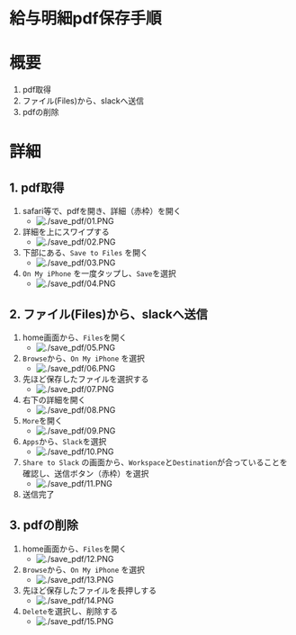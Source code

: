 給与明細pdf保存手順
===

# 概要

1. pdf取得
2. ファイル(Files)から、slackへ送信
3. pdfの削除

# 詳細

## 1. pdf取得

1. safari等で、pdfを開き、詳細（赤枠）を開く
	* ![./save_pdf/01.PNG](./save_pdf/01.PNG)
2. 詳細を上にスワイプする
	* ![./save_pdf/02.PNG](./save_pdf/02.PNG)
3. 下部にある、`Save to Files` を開く
	* ![./save_pdf/03.PNG](./save_pdf/03.PNG)
4. `On My iPhone` を一度タップし、`Save`を選択
	* ![./save_pdf/04.PNG](./save_pdf/04.PNG)

## 2. ファイル(Files)から、slackへ送信

1. home画面から、`Files`を開く
	* ![./save_pdf/05.PNG](./save_pdf/05.PNG)
2. `Browse`から、`On My iPhone` を選択
	* ![./save_pdf/06.PNG](./save_pdf/06.PNG)
3. 先ほど保存したファイルを選択する
	* ![./save_pdf/07.PNG](./save_pdf/07.PNG)
4. 右下の詳細を開く
	* ![./save_pdf/08.PNG](./save_pdf/08.PNG)
5. `More`を開く
	* ![./save_pdf/09.PNG](./save_pdf/09.PNG)
6. `Apps`から、`Slack`を選択
	* ![./save_pdf/10.PNG](./save_pdf/10.PNG)
7. `Share to Slack` の画面から、`Workspace`と`Destination`が合っていることを確認し、送信ボタン（赤枠）を選択
	* ![./save_pdf/11.PNG](./save_pdf/11.PNG)
8. 送信完了

## 3. pdfの削除

1. home画面から、`Files`を開く
	* ![./save_pdf/12.PNG](./save_pdf/12.PNG)
2. `Browse`から、`On My iPhone` を選択
	* ![./save_pdf/13.PNG](./save_pdf/13.PNG)
3. 先ほど保存したファイルを長押しする
	* ![./save_pdf/14.PNG](./save_pdf/14.PNG)
3. `Delete`を選択し、削除する
	* ![./save_pdf/15.PNG](./save_pdf/15.PNG)

